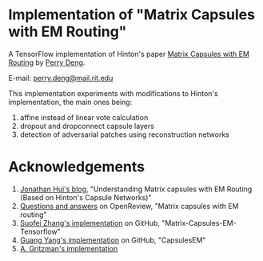 # Implementation of "Matrix Capsules with EM Routing"

A TensorFlow implementation of Hinton's paper [Matrix Capsules with EM Routing](https://openreview.net/pdf?id=HJWLfGWRb) by [Perry Deng](https://github.com/PerryXDeng).

E-mail: [perry.deng@mail.rit.edu](mailto:perry.deng@mail.rit.edu)

This implementation experiments with modifications to Hinton's implementation, the main ones being:

1. affine instead of linear vote calculation
2. dropout and dropconnect capsule layers
3. detection of adversarial patches using reconstruction networks

# Acknowledgements

1. [Jonathan Hui's blog](https://jhui.github.io/2017/11/14/Matrix-Capsules-with-EM-routing-Capsule-Network/), "Understanding Matrix capsules with EM Routing (Based on Hinton's Capsule Networks)"
2. [Questions and answers](https://openreview.net/forum?id=HJWLfGWRb) on OpenReview, "Matrix capsules with EM routing"
3. [Suofei Zhang's implementation](https://github.com/www0wwwjs1/Matrix-Capsules-EM-Tensorflow) on GitHub, "Matrix-Capsules-EM-Tensorflow" 
4. [Guang Yang's implementation](https://github.com/gyang274/capsulesEM) on GitHub, "CapsulesEM"
5. [A. Gritzman's implementation](https://arxiv.org/pdf/1907.00652.pdf)

